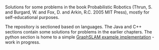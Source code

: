 Solutions for some problems in the book Probabilistic Robotics (Thrun, S. and Burgard, W. and Fox, D. and Arkin, R.C. 2005 MIT Press), mostly for self-educational purposes.

The repository is sectioned based on languages. The Java and C++ sections contain some solutions for problems in the earlier chapters.
The python section is home to a simple [GraphSLAM example implementation](https://github.com/Bazs/probabilistic-robotics/tree/master/ProbabilisticRoboticsPython/GraphSLAM) - work in progress.
